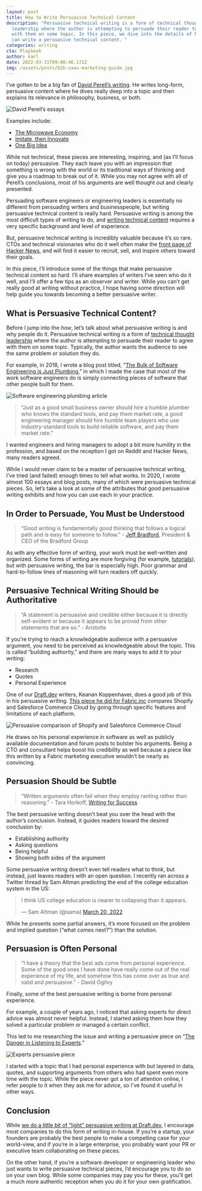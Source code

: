 ```yaml
---
layout: post
title: How to Write Persuasive Technical Content
description: "Persuasive technical writing is a form of technical thought
  leadership where the author is attempting to persuade their reader to agree
  with them on some topic. In this piece, we dive into the details of how you
  can write a persuasive technical content. "
categories: writing
cta: Playbook
author: karl
date: 2022-03-31T09:00:46.172Z
img: /assets/posts/b2b-saas-marketing-guide.jpg
---
```

I’ve gotten to be a big fan of [David Perell’s writing](https://perell.com/essays/). He writes long-form, persuasive content where he dives really deep into a topic and then explains its relevance in philosophy, business, or both.

![David Perell’s essays](https://i.imgur.com/1P7qeH6.png)

Examples include:

* [The Microwave Economy](https://perell.com/essay/the-microwave-economy/)
* [Imitate, then Innovate](https://perell.com/essay/imitate-then-innovate/)
* [One Big Idea](https://perell.com/essay/one-big-idea/)

While not technical, these pieces are interesting, inspiring, and (as I’ll focus on today) persuasive. They each leave you with an impression that something is wrong with the world or its traditional ways of thinking and give you a roadmap to break out of it. While you may not agree with all of Perell’s conclusions, most of his arguments are well thought out and clearly presented.

Persuading software engineers or engineering leaders is essentially no different from persuading writers and businesspeople, but writing persuasive technical content is really hard. Persuasive writing is among the most difficult types of writing to do, and [writing technical content](https://draft.dev/learn/technical-content) requires a very specific background and level of experience. 

But, persuasive technical writing is incredibly valuable because it’s so rare. CTOs and technical visionaries who do it well often make the [front page of Hacker News](https://hackernoon.com/how-i-hit-the-front-page-of-hacker-news-5-times-x81n3uyp), and will find it easier to recruit, sell, and inspire others toward their goals.

In this piece, I’ll introduce some of the things that make persuasive technical content so hard. I’ll share examples of writers I’ve seen who do it well, and I’ll offer a few tips as an observer and writer. While you can’t get really good at writing without practice, I hope having some direction will help guide you towards becoming a better persuasive writer.

<!-- signup -->

## What is Persuasive Technical Content?

Before I jump into the *how*, let’s talk about what persuasive writing is and why people do it. Persuasive technical writing is a form of [technical thought leadership](https://draft.dev/learn/how-to-write-technical-thought-leadership) where the author is attempting to persuade their reader to agree with them on some topic. Typically, the author wants the audience to see the same problem or solution they do.

For example, in 2018, I wrote a blog post titled, “[The Bulk of Software Engineering is Just Plumbing](https://www.karllhughes.com/posts/plumbing),” in which I made the case that most of the work software engineers do is simply connecting pieces of software that other people built for them.

![Software engineering plumbing article](https://i.imgur.com/Vczk2yy.png)

> “Just as a good small business owner should hire a humble plumber who knows the standard tools, and pay them market rate, a good engineering manager should hire humble team players who use industry-standard tools to build reliable software, and pay them market rate.”

I wanted engineers and hiring managers to adopt a bit more humility in the profession, and based on the reception I got on Reddit and Hacker News, many readers agreed.

While I would never claim to be a master of persuasive technical writing, I’ve tried (and failed) enough times to tell what works. In 2020, I wrote almost 100 essays and blog posts, many of which were persuasive technical pieces. So, let’s take a look at some of the attributes that good persuasive writing exhibits and how you can use each in your practice.

## In Order to Persuade, You Must be Understood

> “Good writing is fundamentally good thinking that follows a logical path and is easy for someone to follow.” - [Jeff Bradford](https://www.forbes.com/sites/forbesagencycouncil/2019/01/29/why-writing-ability-is-the-most-important-skill-in-business-and-how-to-acquire-it/?sh=373686a12fdf), President & CEO of the Bradford Group

As with any effective form of writing, your work must be well-written and organized. Some forms of writing are more forgiving (for example, [tutorials](https://draft.dev/learn/technical-tutorials)), but with persuasive writing, the bar is especially high. Poor grammar and hard-to-follow lines of reasoning will turn readers off quickly.

## Persuasive Technical Writing Should be Authoritative

> “A statement is persuasive and credible either because it is directly self-evident or because it appears to be proved from other statements that are so.” - Aristotle

If you’re trying to reach a knowledgeable audience with a persuasive argument, you need to be perceived as knowledgeable about the topic. This is called “building authority,” and there are many ways to add it to your writing:

* Research
* Quotes
* Personal Experience

One of our [Draft.dev](https://draft.dev) writers, Keanan Koppenhaver, does a good job of this in his persuasive writing. [This piece he did for Fabric.inc](https://fabric.inc/blog/shopify-salesforce/) compares Shopify and Salesforce Commerce Cloud by going through specific features and limitations of each platform.

![Persuasive comparison of Shopify and Salesforce Commerce Cloud](https://i.imgur.com/YsiCeCb.png)

He draws on his personal experience in software as well as publicly available documentation and forum posts to bolster his arguments. Being a CTO and consultant helps boost his credibility as well because a piece like this written by a Fabric marketing executive wouldn’t be nearly as convincing.

## Persuasion Should be Subtle

> “Written arguments often fail when they employ ranting rather than reasoning.” - Tara Horkoff, [Writing for Success](https://opentextbc.ca/writingforsuccess/chapter/chapter-10-persuasion/)

The best persuasive writing doesn’t beat you over the head with the author’s conclusion. Instead, it guides readers toward the desired conclusion by:

* Establishing authority
* Asking questions
* Being helpful
* Showing both sides of the argument

Some persuasive writing doesn’t even tell readers what to think, but instead, just leaves readers with an open question. I recently ran across a Twitter thread by Sam Altman predicting the end of the college education system in the US:

<blockquote class="twitter-tweet"><p lang="en" dir="ltr">I think US college education is nearer to collapsing than it appears.</p>&mdash; Sam Altman (@sama) <a href="https://twitter.com/sama/status/1505597901011005442?ref_src=twsrc%5Etfw">March 20, 2022</a></blockquote> <script async src="https://platform.twitter.com/widgets.js" charset="utf-8"></script>

While he presents some partial answers, it’s more focused on the problem and implied question (“what comes next?”) than the solution.

## Persuasion is Often Personal

> “I have a theory that the best ads come from personal experience. Some of the good ones I have done have really come out of the real experience of my life, and somehow this has come over as true and valid and persuasive.” - David Ogilvy

Finally, some of the best persuasive writing is borne from personal experience.

For example, a couple of years ago, I noticed that asking experts for direct advice was almost never helpful. Instead, I started asking them how they solved a particular problem or managed a certain conflict.

This led to me researching the issue and writing a persuasive piece on “[The Danger in Listening to Experts](https://www.karllhughes.com/posts/experts).”

![Experts persuasive piece](https://i.imgur.com/EPvkkoc.png)

I started with a topic that I had personal experience with but layered in data, quotes, and supporting arguments from others who had spent even more time with the topic. While the piece never got a ton of attention online, I refer people to it when they ask me for advice, so I’ve found it useful in other ways.

## Conclusion

While [we do a little bit of “light” persuasive writing at Draft.dev](https://draft.dev/content-types), I encourage most companies to do this form of writing in-house. If you’re a startup, your founders are probably the best people to make a compelling case for your world-view, and if you’re in a large enterprise, you probably want your PR or executive team collaborating on these pieces.

On the other hand, if you’re a software developer or engineering leader who just wants to write persuasive technical pieces, I’d encourage you to do so on your own blog. While some companies may pay you for these, you’ll get a much more authentic reception when you do it for your own gratification.